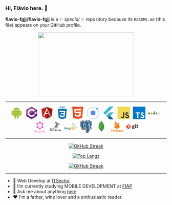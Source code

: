 ### Hi, Flávio here. 👋

**flavio-fgjj/flavio-fgjj** is a ✨ _special_ ✨ repository because its `README.md` (this file) appears on your GitHub profile.

<div id="header" align="center">
  
  <img src="https://media0.giphy.com/media/iIqmM5tTjmpOB9mpbn/giphy.gif?cid=ecf05e47ij9dhauk49i0ryf7ibe02joxdly7wk4cpzfecfay&rid=giphy.gif&ct=g" width="300" height="200"/>
  <hr>
  
</div>

<div align="center">
  <img src="https://github.com/devicons/devicon/blob/master/icons/android/android-original.svg" title="Csharp" alt="Csharp" width="40" height="40"/>&nbsp;
  <img src="https://github.com/devicons/devicon/blob/master/icons/csharp/csharp-original.svg" title="Csharp" alt="Csharp" width="40" height="40"/>&nbsp;
  <img src="https://github.com/devicons/devicon/blob/master/icons/angularjs/angularjs-original.svg" title="Angular" alt="Angular" width="40" height="40"/>&nbsp;
  <img src="https://github.com/devicons/devicon/blob/master/icons/css3/css3-plain-wordmark.svg"  title="CSS3" alt="CSS" width="40" height="40"/>&nbsp;
  <img src="https://github.com/devicons/devicon/blob/master/icons/html5/html5-original.svg" title="HTML5" alt="HTML" width="40" height="40"/>&nbsp;
  <img src="https://github.com/devicons/devicon/blob/master/icons/ionic/ionic-original.svg" title="IONIC" alt="IONIC" width="40" height="40"/>&nbsp;
  <img src="https://github.com/devicons/devicon/blob/master/icons/flutter/flutter-original.svg" title="Flutter" alt="Flutter" width="40" height="40"/>&nbsp;
  <img src="https://github.com/devicons/devicon/blob/master/icons/javascript/javascript-original.svg" title="JavaScript" alt="JavaScript" width="40" height="40"/>&nbsp;
  <img src="https://github.com/devicons/devicon/blob/master/icons/typescript/typescript-original.svg" title="typeScript" alt="TypeScript" width="40" height="40"/>&nbsp;
  <img src="https://github.com/devicons/devicon/blob/master/icons/nodejs/nodejs-original-wordmark.svg" title="NodeJS" alt="NodeJS" width="40" height="40"/>&nbsp;
  <img src="https://github.com/devicons/devicon/blob/master/icons/graphql/graphql-plain-wordmark.svg" title="GraphQL" alt="GraphQL" width="40" height="40"/>&nbsp;
  <img src="https://github.com/devicons/devicon/blob/master/icons/microsoftsqlserver/microsoftsqlserver-plain-wordmark.svg" title="SQL SERVER" alt="SQL SERVER" width="40" height="40"/>&nbsp;
  <img src="https://github.com/devicons/devicon/blob/master/icons/mysql/mysql-original-wordmark.svg" title="MySQL"  alt="MySQL" width="40" height="40"/>&nbsp;
  <img src="https://github.com/devicons/devicon/blob/master/icons/postgresql/postgresql-original.svg" title="Postgresql"  alt="Postgresql" width="40" height="40"/>&nbsp;
  <img src="https://github.com/devicons/devicon/blob/master/icons/mongodb/mongodb-original.svg" title="Mongodb" alt="mongodb" width="40" height="40"/>&nbsp;
  <img src="https://github.com/devicons/devicon/blob/master/icons/firebase/firebase-plain-wordmark.svg" title="Firebase" alt="Firebase" width="40" height="40"/>&nbsp;
  <img src="https://github.com/devicons/devicon/blob/master/icons/git/git-original-wordmark.svg" title="Git" **alt="Git" width="40" height="40"/>
  
  ---
  
  [![GitHub Streak](http://github-readme-streak-stats.herokuapp.com?user=flavio-fgjj&theme=dark&background=000000)](https://git.io/streak-stats)

  

  [![Top Langs](https://github-readme-stats.vercel.app/api/top-langs/?username=flavio-fgjj&layout=compact&theme=vision-friendly-dark)](https://github.com/anuraghazra/github-readme-stats)

  

  [![GitHub Streak](https://github-readme-streak-stats.herokuapp.com?user=flavio-fgjj&theme=merko&date_format=M%20j%5B%2C%20Y%5D)](https://git.io/streak-stats)
  </div>


---

- 💼 Web Develop at [ITSector](https://www.itsector.pt/)
- 🌱 I’m currently studying MOBILE DEVELOPMENT at [FIAP](microsoftsqlserver-plain-wordmark.svg)
- 💬 Ask me about anything [here](https://github.com/flavio-fgjj/flavio-fgjj/issues)
- ❤️ I'm a father, wine lover and a enthusiastic reader.
